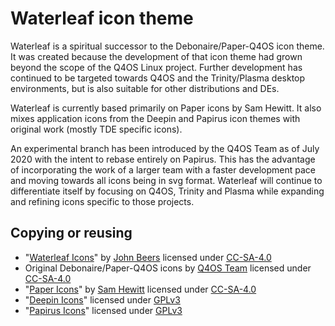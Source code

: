# Waterleaf icon theme
Waterleaf is a spiritual successor to the Debonaire/Paper-Q4OS icon theme. It was created because the development of that icon theme had grown beyond the scope of the Q4OS Linux project. Further development has continued to be targeted towards Q4OS and the Trinity/Plasma desktop environments, but is also suitable for other distributions and DEs.

Waterleaf is currently based primarily on Paper icons by Sam Hewitt. It also mixes application icons from the Deepin and Papirus icon themes with original work (mostly TDE specific icons).

An experimental branch has been introduced by the Q4OS Team as of July 2020 with the intent to rebase entirely on Papirus. This has the advantage of incorporating the work of a larger team with a faster development pace and moving towards all icons being in svg format. Waterleaf will continue to differentiate itself by focusing on Q4OS, Trinity and Plasma while expanding and refining icons specific to those projects.

## Copying or reusing
- "[Waterleaf Icons](https://github.com/jaerrib/waterleaf-icon-theme)" by [John Beers](https://github.com/jaerrib/) licensed under [CC-SA-4.0](http://creativecommons.org/licenses/by-sa/4.0/)
- Original Debonaire/Paper-Q4OS icons by [Q4OS Team](https://github.com/q4osteam) licensed under [CC-SA-4.0](http://creativecommons.org/licenses/by-sa/4.0/)
- "[Paper Icons](http://snwh.org/paper/icons)" by [Sam Hewitt](http://samuelhewitt.com/) licensed under [CC-SA-4.0](http://creativecommons.org/licenses/by-sa/4.0/)
- "[Deepin Icons](https://github.com/linuxdeepin/deepin-icon-theme)" licensed under [GPLv3](https://www.gnu.org/licenses/gpl-3.0.html)
- "[Papirus Icons]( https://git.io/papirus-icon-theme)" licensed under [GPLv3](https://www.gnu.org/licenses/gpl-3.0.html)
